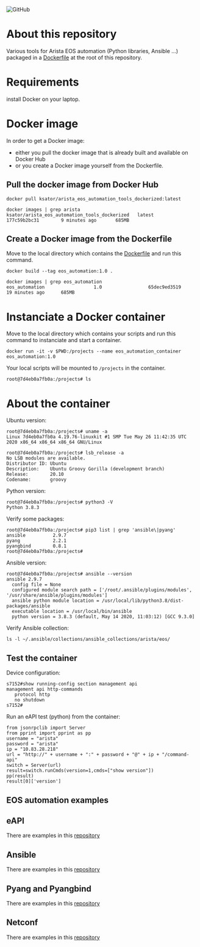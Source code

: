 ![GitHub](https://img.shields.io/github/license/ksator/arista_eos_automation_tools_dockerized)   
 
# About this repository 

Various tools for Arista EOS automation (Python libraries, Ansible ...) packaged in a [Dockerfile](Dockerfile) at the root of this repository.

# Requirements 

install Docker on your laptop.  

# Docker image

In order to get a Docker image: 
- either you pull the docker image that is already built and available on Docker Hub
- or you create a Docker image yourself from the Dockerfile. 

## Pull the docker image from Docker Hub

```
docker pull ksator/arista_eos_automation_tools_dockerized:latest
```
```
docker images | grep arista
ksator/arista_eos_automation_tools_dockerized   latest              177c59b2bc31        9 minutes ago       685MB
```

## Create a Docker image from the Dockerfile

Move to the local directory which contains the [Dockerfile](Dockerfile) and run this command. 
```
docker build --tag eos_automation:1.0 .
```
```
docker images | grep eos_automation
eos_automation                  1.0                 65dec9ed3519        19 minutes ago      685MB
```

# Instanciate a Docker container 

Move to the local directory which contains your scripts and run this command to instanciate and start a container.
```
docker run -it -v $PWD:/projects --name eos_automation_container eos_automation:1.0       
```
Your local scripts will be mounted to `/projects` in the container.
```
root@7d4eb0a7fb0a:/projects# ls
```

# About the container 

Ubuntu version: 
```
root@7d4eb0a7fb0a:/projects# uname -a
Linux 7d4eb0a7fb0a 4.19.76-linuxkit #1 SMP Tue May 26 11:42:35 UTC 2020 x86_64 x86_64 x86_64 GNU/Linux
```
```
root@7d4eb0a7fb0a:/projects# lsb_release -a
No LSB modules are available.
Distributor ID: Ubuntu
Description:    Ubuntu Groovy Gorilla (development branch)
Release:        20.10
Codename:       groovy
```

Python version:
```
root@7d4eb0a7fb0a:/projects# python3 -V
Python 3.8.3
```

Verify some packages: 
```
root@7d4eb0a7fb0a:/projects# pip3 list | grep 'ansible\|pyang'
ansible          2.9.7
pyang            2.2.1
pyangbind        0.8.1
root@7d4eb0a7fb0a:/projects# 
```

Ansible version: 
```
root@7d4eb0a7fb0a:/projects# ansible --version
ansible 2.9.7
  config file = None
  configured module search path = ['/root/.ansible/plugins/modules', '/usr/share/ansible/plugins/modules']
  ansible python module location = /usr/local/lib/python3.8/dist-packages/ansible
  executable location = /usr/local/bin/ansible
  python version = 3.8.3 (default, May 14 2020, 11:03:12) [GCC 9.3.0]
```

Verify Ansible collection: 
```
ls -l ~/.ansible/collections/ansible_collections/arista/eos/
```


## Test the container 

Device configuration:
```
s7152#show running-config section management api
management api http-commands
   protocol http
   no shutdown
s7152#
```

Run an eAPI test (python) from the container:  

```
from jsonrpclib import Server
from pprint import pprint as pp
username = "arista"
password = "arista"
ip = "10.83.28.218"
url = "http://" + username + ":" + password + "@" + ip + "/command-api"
switch = Server(url)
result=switch.runCmds(version=1,cmds=["show version"])
pp(result) 
result[0]['version']
```

## EOS automation examples 

## eAPI 

There are examples in this [repository](https://github.com/arista-netdevops-community/arista_eos_automation_with_eAPI) 

## Ansible 

There are examples in this [repository](https://github.com/arista-netdevops-community/arista_eos_automation_with_ansible)

## Pyang and Pyangbind 

There are examples in this [repository](https://github.com/arista-netdevops-community/gnmi_demo_with_arista_eos)

## Netconf 

There are examples in this [repository](https://github.com/arista-netdevops-community/arista_eos_automation_with_ncclient)
